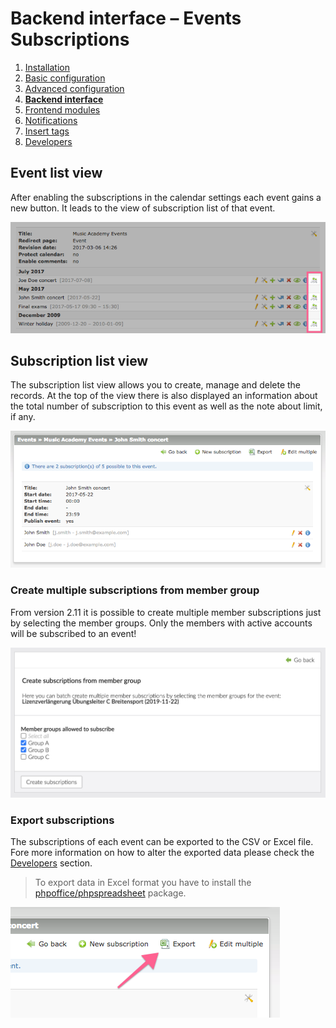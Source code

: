 # Backend interface – Events Subscriptions

1. [Installation](01-installation.md)
2. [Basic configuration](02-basics.md)
3. [Advanced configuration](03-advanced.md)
4. [**Backend interface**](04-backend.md)
5. [Frontend modules](05-frontend-modules.md)
6. [Notifications](06-notifications.md)
7. [Insert tags](07-insert-tags.md)
8. [Developers](08-developers.md)


## Event list view

After enabling the subscriptions in the calendar settings each event gains a new button. It leads
to the view of subscription list of that event. 

![](images/basics-subscriptions.png)


## Subscription list view

The subscription list view allows you to create, manage and delete the records. At the top of the view
there is also displayed an information about the total number of subscription to this event as well as
the note about limit, if any.

![](images/backend-subscriptions.png)


### Create multiple subscriptions from member group 

From version 2.11 it is possible to create multiple member subscriptions just by selecting the member groups. 
Only the members with active accounts will be subscribed to an event!

![](images/backend-create-from-member-group.png)


### Export subscriptions

The subscriptions of each event can be exported to the CSV or Excel file. Fore more information on how to alter 
the exported data please check the [Developers](08-developers.md) section.

> To export data in Excel format you have to install the [phpoffice/phpspreadsheet](https://packagist.org/packages/phpoffice/phpspreadsheet) package. 

![](images/backend-subscriptions-export.png)
